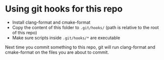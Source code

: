 <!--
Copyright (C) 2022 Roberto Rossini <roberros@uio.no>

SPDX-License-Identifier: MIT
-->

# Using git hooks for this repo

- Install clang-format and cmake-format
- Copy the content of this folder to `.git/hooks/` (path is relative to the root of this repo)
- Make sure scripts inside `.git/hooks/*` are executable

Next time you commit something to this repo, git will run clang-format and cmake-format
on the files you are about to commit.

